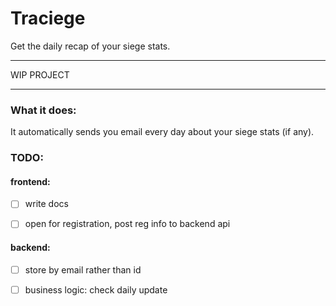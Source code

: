# Traciege

Get the daily recap of your siege stats.

---

WIP PROJECT

---


### What it does:

It automatically sends you email every day about your siege stats (if any).

### TODO:

#### frontend:

 - [ ] write docs

 - [ ] open for registration, post reg info to backend api

#### backend:

 - [ ] store by email rather than id

 - [ ] business logic: check daily update